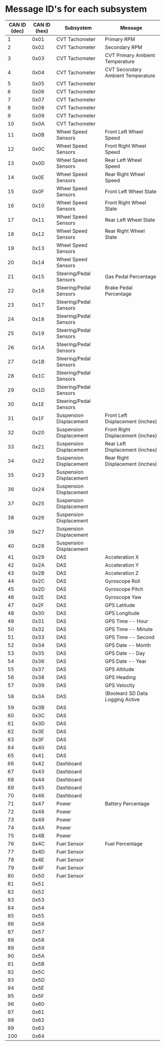 # Message ID's for each subsystem								
								
|	CAN ID (dec)	|	CAN ID (hex)	|	Subsystem	|	Message	|
|	--------	|	--------	|	--------	|	--------	|
|	1	|	0x01	|	CVT Tachometer	|	Primary RPM	|
|	2	|	0x02	|	CVT Tachometer	|	Secondary RPM	|
|	3	|	0x03	|	CVT Tachometer	|	CVT Primary Ambient Temperature	|
|	4	|	0x04	|	CVT Tachometer	|	CVT Secondary Ambient Temperature		|
|	5	|	0x05	|	CVT Tachometer	|		|
|	6	|	0x06	|	CVT Tachometer	|		|
|	7	|	0x07	|	CVT Tachometer	|		|
|	8	|	0x08	|	CVT Tachometer	|		|
|	9	|	0x09	|	CVT Tachometer	|		|
|	10	|	0x0A	|	CVT Tachometer	|		|
|	11	|	0x0B	|	Wheel Speed Sensors	|	Front Left Wheel Speed	|
|	12	|	0x0C	|	Wheel Speed Sensors	|	Front Right Wheel Speed	|
|	13	|	0x0D	|	Wheel Speed Sensors	|	Rear Left Wheel Speed	|
|	14	|	0x0E	|	Wheel Speed Sensors	|	Rear Right Wheel Speed	|
|	15	|	0x0F	|	Wheel Speed Sensors	| Front Left Wheel State		|
|	16	|	0x10	|	Wheel Speed Sensors	| Front Right Wheel State		|
|	17	|	0x11	|	Wheel Speed Sensors	| Rear Left Wheel State		|
|	18	|	0x12	|	Wheel Speed Sensors	| Rear Right Wheel State		|
|	19	|	0x13	|	Wheel Speed Sensors	|		|
|	20	|	0x14	|	Wheel Speed Sensors	|		|
|	21	|	0x15	|	Steering/Pedal Sensors	|	Gas Pedal Percentage	|
|	22	|	0x16	|	Steering/Pedal Sensors	|	Brake Pedal Percentage	|
|	23	|	0x17	|	Steering/Pedal Sensors	|		|
|	24	|	0x18	|	Steering/Pedal Sensors	|		|
|	25	|	0x19	|	Steering/Pedal Sensors	|		|
|	26	|	0x1A	|	Steering/Pedal Sensors	|		|
|	27	|	0x1B	|	Steering/Pedal Sensors	|		|
|	28	|	0x1C	|	Steering/Pedal Sensors	|		|
|	29	|	0x1D	|	Steering/Pedal Sensors	|		|
|	30	|	0x1E	|	Steering/Pedal Sensors	|		|
|	31	|	0x1F	|	Suspension Displacement	|	Front Left Displacement (inches)	|
|	32	|	0x20	|	Suspension Displacement	|	Front Right Displacement (inches)	|
|	33	|	0x21	|	Suspension Displacement	|	Rear Left Displacement (inches)		|
|	34	|	0x22	|	Suspension Displacement	|	Rear Right Displacement (inches)	|
|	35	|	0x23	|	Suspension Displacement	|		|
|	36	|	0x24	|	Suspension Displacement	|		|
|	37	|	0x25	|	Suspension Displacement	|		|
|	38	|	0x26	|	Suspension Displacement	|		|
|	39	|	0x27	|	Suspension Displacement	|		|
|	40	|	0x28	|	Suspension Displacement	|		|
|	41	|	0x29	|	DAS	|	Acceleration X	|
|	42	|	0x2A	|	DAS	|	Acceleration Y	|
|	43	|	0x2B	|	DAS	|	Acceleration Z	|
|	44	|	0x2C	|	DAS	|	Gyroscope Roll	|
|	45	|	0x2D	|	DAS	|	Gyroscope Pitch	|
|	46	|	0x2E	|	DAS	|	Gyroscope Yaw	|
|	47	|	0x2F	|	DAS	|	GPS Latitude	|
|	48	|	0x30	|	DAS	|	GPS Longitude	|
|	49	|	0x31	|	DAS	|	GPS Time -- Hour	|
|	50	|	0x32	|	DAS	|	GPS Time -- Minute	|
|	51	|	0x33	|	DAS	|	GPS Time -- Second	|
|	52	|	0x34	|	DAS	|	GPS Date -- Month	|
|	53	|	0x35	|	DAS	|	GPS Date -- Day	|
|	54	|	0x36	|	DAS	|	GPS Date -- Year	|
|	55	|	0x37	|	DAS	|	GPS Altitude	|
|	56	|	0x38	|	DAS	|	GPS Heading 	|
|	57	|	0x39	|	DAS	| 	GPS Velocity	 
|	58	|	0x3A	|	DAS	|	(Boolean) SD Data Logging Active	|
|	59	|	0x3B	|	DAS	|		|
|	60	|	0x3C	|	DAS	|		|
|	61	|	0x3D	|	DAS	|		|
|	62	|	0x3E	|	DAS	|		|
|	63	|	0x3F	|	DAS	|		|
|	64	|	0x40	|	DAS	|		|
|	65	|	0x41	|	DAS	|		|
|	66	|	0x42	|	Dashboard	|		|
|	67	|	0x43	|	Dashboard	|		|
|	68	|	0x44	|	Dashboard	|		|
|	69	|	0x45	|	Dashboard	|		|
|	70	|	0x46	|	Dashboard	|		|
|	71	|	0x47	|	Power	|	Battery Percentage	|
|	72	|	0x48	|	Power	|		|
|	73	|	0x49	|	Power	|		|
|	74	|	0x4A	|	Power	|		|
|	75	|	0x4B	|	Power	|		|
|	76	|	0x4C	|	Fuel Sensor	|	Fuel Percentage	|
|	77	|	0x4D	|	Fuel Sensor	|		|
|	78	|	0x4E	|	Fuel Sensor	|		|
|	79	|	0x4F	|	Fuel Sensor	|		|
|	80	|	0x50	|	Fuel Sensor	|		|
|	81	|	0x51	|		|		|
|	82	|	0x52	|		|		|
|	83	|	0x53	|		|		|
|	84	|	0x54	|		|		|
|	85	|	0x55	|		|		|
|	86	|	0x56	|		|		|
|	87	|	0x57	|		|		|
|	88	|	0x58	|		|		|
|	89	|	0x59	|		|		|
|	90	|	0x5A	|		|		|
|	91	|	0x5B	|		|		|
|	92	|	0x5C	|		|		|
|	93	|	0x5D	|		|		|
|	94	|	0x5E	|		|		|
|	95	|	0x5F	|		|		|
|	96	|	0x60	|		|		|
|	97	|	0x61	|		|		|
|	98	|	0x62	|		|		|
|	99	|	0x63	|		|		|
|	100	|	0x64	|		|		|
